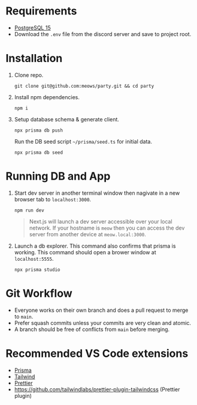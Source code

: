# Requirements

- [PostgreSQL 15](https://postgresapp.com/downloads.html)
- Download the `.env` file from the discord server and save to project root.

# Installation

1. Clone repo.

   ```
   git clone git@github.com:meows/party.git && cd party
   ```

2. Install npm dependencies.

   ```
   npm i
   ```

3. Setup database schema & generate client.
   ```
   npx prisma db push
   ```

   Run the DB seed script `~/prisma/seed.ts` for initial data.
   ```
   npx prisma db seed
   ```

# Running DB and App

1. Start dev server in another terminal window then nagivate in a new browser 
   tab to `localhost:3000`.

   ```
   npm run dev
   ```

   > Next.js will launch a dev server accessible over your local network. If
   > your hostname is `meow` then you can access the dev server from another
   > device at `meow.local:3000`.

2. Launch a db explorer. This command also confirms that prisma is working. This 
   command should open a brower window at `localhost:5555`.
   ```
   npx prisma studio
   ```

# Git Workflow

- Everyone works on their own branch and does a pull request to merge to `main`.
- Prefer squash commits unless your commits are very clean and atomic.
- A branch should be free of conflicts from `main` before merging.

# Recommended VS Code extensions

- [Prisma](https://marketplace.visualstudio.com/items?itemName=Prisma.prisma)
- [Tailwind](https://marketplace.visualstudio.com/items?itemName=bradlc.vscode-tailwindcss)
- [Prettier](https://marketplace.visualstudio.com/items?itemName=esbenp.prettier-vscode)
- https://github.com/tailwindlabs/prettier-plugin-tailwindcss (Prettier plugin)